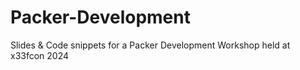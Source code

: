 # Packer-Development
Slides &amp; Code snippets for a Packer Development Workshop held at x33fcon 2024
